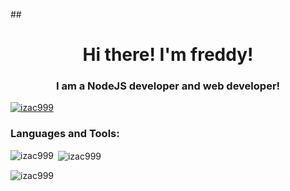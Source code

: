 ##<h1 align="center">Hi there! I'm freddy!</h1>
<h3 align="center">I am a NodeJS developer and web developer!</h3>

<p align="left"> <a href="https://github.com/ryo-ma/github-profile-trophy"><img src="https://github-profile-trophy.vercel.app/?username=izac999" alt="izac999" /></a> </p>

<h3 align="left">Languages and Tools:</h3>

<p><img align="left" src="https://github-readme-stats.vercel.app/api/top-langs?username=izac999&show_icons=true&locale=en&layout=compact" alt="izac999" /></p>

<p>&nbsp;<img align="center" src="https://github-readme-stats.vercel.app/api?username=izac999&show_icons=true&locale=en" alt="izac999" /></p>

<p><img align="center" src="https://github-readme-streak-stats.herokuapp.com/?user=izac999&" alt="izac999" /></p>
